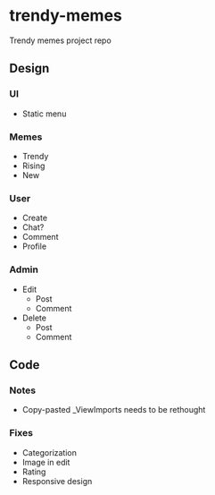 # trendy-memes
Trendy memes project repo

## Design
### UI
- Static menu
### Memes
- Trendy
- Rising
- New
### User
- Create
- Chat?
- Comment
- Profile
### Admin
- Edit
    - Post
    - Comment
- Delete
    - Post
    - Comment

## Code
### Notes
- Copy-pasted _ViewImports needs to be rethought

### Fixes
- Categorization
- Image in edit
- Rating
- Responsive design
